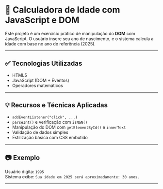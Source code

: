 # 🧮 Calculadora de Idade com JavaScript e DOM

Este projeto é um exercício prático de manipulação do **DOM** com JavaScript. O usuário insere seu ano de nascimento, e o sistema calcula a idade com base no ano de referência (2025).

---

## ✅ Tecnologias Utilizadas

- HTML5
- JavaScript (DOM + Eventos)
- Operadores matemáticos

---

## 💡 Recursos e Técnicas Aplicadas

- `addEventListener("click", ...)`
- `parseInt()` e verificação com `isNaN()`
- Manipulação do DOM com `getElementById()` e `innerText`
- Validação de dados simples
- Estilização básica com CSS embutido

---

## 📷 Exemplo

Usuário digita: `1995`  
Sistema exibe: `Sua idade em 2025 será aproximadamente: 30 anos.`

---

